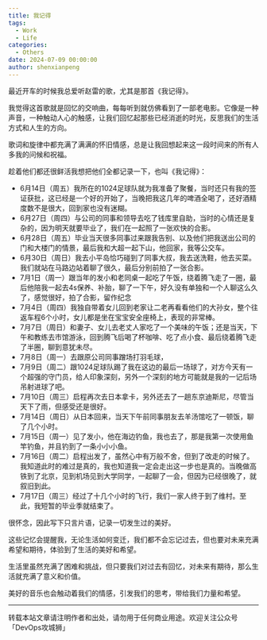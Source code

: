 ```yaml
---
title: 我记得
tags:
  - Work
  - Life
categories:
  - Others
date: 2024-07-09 00:00:00
author: shenxianpeng
---
```


最近开车的时候我总爱听赵雷的歌，尤其是那首《我记得》。

我觉得这首歌就是回忆的交响曲，每每听到就仿佛看到了一部老电影。它像是一种声音，一种触动人心的触感，让我们回忆起那些已经消逝的时光，反思我们的生活方式和人生的方向。
<!-- more -->

歌词和旋律中都充满了满满的怀旧情感，总是让我回想起来这一段时间来的所有人多我的问候和祝福。

趁着他们都还很鲜活我想把他们全都记录一下，也叫《我记得》：

* 6月14日（周五）我所在的1024足球队就为我准备了聚餐，当时还只有我的签证获批，这已经是一个好的开始了，当晚把我这几年的啤酒全喝了，还好酒精度数不是很大，回到家也没有迷糊。
* 6月27日（周四）与公司的同事和领导去吃了钱库里自助，当时的心情还是复杂的，因为明天就要毕业了，我们在一起照了一张欢快的合影。
* 6月28日（周五）毕业当天很多同事过来跟我告别、以及他们把我送出公司的门和大楼门的情景，最后我和大超一起下山，他回家，我等公交车。
* 6月30日（周日）我去小平岛恰巧碰到了同事大叔，我去送洗鞋，他去买菜。我们就站在马路边站着聊了很久，最后分别前拍了一张合影。
* 7月1日（周一）跟当年的发小和老同桌一起吃了午饭，绕着腾飞走了一圈，最后他陪我一起去4s保养、补胎，聊了一下午，好久没有单独和一个人聊这么久了，感觉很好，拍了合影，留作纪念
* 7月4日（周四）我独自带着女儿回到老家让二老再看看他们的大孙女，整个往返车程6个小时，女儿都是坐在宝宝安全座椅上，表现的非常棒。
* 7月7日（周日）和妻子、女儿去老丈人家吃了一个美味的午饭；还是当天，下午和教练去市馆游泳，回到腾飞后喝了杯咖啡、吃了点小食、最后绕着腾飞走了半圈，聊到意犹未尽。
* 7月8日（周一）去跟原公司同事蹭场打羽毛球，
* 7月9日（周二）跟1024足球队踢了我在这边的最后一场球了，对方今天有一个超强的守门员，给人印象深刻，另外一个深刻的地方可能就是我的一记后场吊射进球了吧。
* 7月10日（周三）启程再次去日本拿卡，另外还去了一趟东京迪斯尼，尽管当天下了雨，但感受还是很好。
* 7月14日（周日）从日本回来，当天下午前同事朋友去羊汤馆吃了一顿饭，聊了几个小时。
* 7月15日（周一）见了发小，他在海边钓鱼，我也去了，那是我第一次使用鱼竿钓鱼，并且钓到了一条小小小鱼。
* 7月16日（周二）启程出发了，虽然心中有万般不舍，但到了改走的时候了。我知道此时的难过是真的，我也知道我一定会走出这一步也是真的。当晚做高铁到了北京，见到机场见到大学同学，一起聊了一会，但因为已经很晚了，就叙旧到此。
* 7月17日（周三）经过了十几个小时的飞行，我们一家人终于到了维村。至此，我短暂的毕业季就结束了。

很怀念，因此写下只言片语，记录一切发生过的美好。

这些记忆会提醒我，无论生活如何变迁，我们都不会忘记过去，但也要对未来充满希望和期待，体验到了生活的美好和希望。

生活里虽然充满了困难和挑战，但只要我们对过去有回忆，对未来有期待，那么生活就充满了意义和价值。

美好的音乐也会触动着我们的情感，引发我们的思考，带给我们力量和希望。

---

转载本站文章请注明作者和出处，请勿用于任何商业用途。欢迎关注公众号「DevOps攻城狮」
